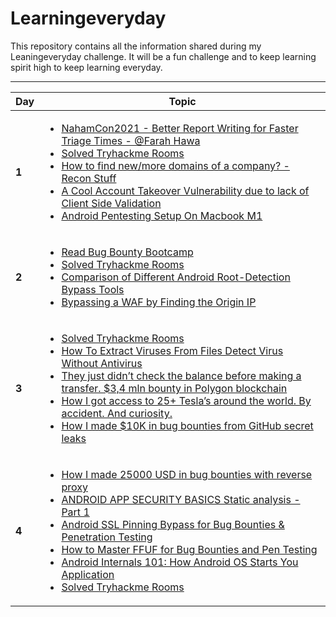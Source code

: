 # Learningeveryday

This repository contains all the information shared during my Leaningeveryday challenge. It will be a fun challenge and to keep learning spirit high to keep learning everyday. 

-------
Day | Topic
------- | ---
**1** | [<ul><li>NahamCon2021 - Better Report Writing for Faster Triage Times - @Farah Hawa </li><li> Solved Tryhackme Rooms</li><li> How to find new/more domains of a company? - Recon Stuff </li><li> A Cool Account Takeover Vulnerability due to lack of Client Side Validation</li><li> Android Pentesting Setup On Macbook M1</li></ul>](/Days/Day1.md)
**2** | [<ul><li>Read Bug Bounty Bootcamp </li><li> Solved Tryhackme Rooms </li><li> Comparison of Different Android Root-Detection Bypass Tools</li><li> Bypassing a WAF by Finding the Origin IP</li></ul>](/Days/Day2.md)
**3** | [<ul><li>Solved Tryhackme Rooms </li><li> How To Extract Viruses From Files Detect Virus Without Antivirus </li><li> They just didn’t check the balance before making a transfer. $3,4 mln bounty in Polygon blockchain</li><li> How I got access to 25+ Tesla’s around the world. By accident. And curiosity.</li><li> How I made $10K in bug bounties from GitHub secret leaks</li></ul>](/Days/Day3.md)
**4** | [<ul><li>How I made 25000 USD in bug bounties with reverse proxy </li><li> ANDROID APP SECURITY BASICS Static analysis - Part 1 </li><li> Android SSL Pinning Bypass for Bug Bounties & Penetration Testing</li><li> How to Master FFUF for Bug Bounties and Pen Testing</li><li> Android Internals 101: How Android OS Starts You Application</li><li> Solved Tryhackme Rooms</li></ul>](/Days/Day4.md)


